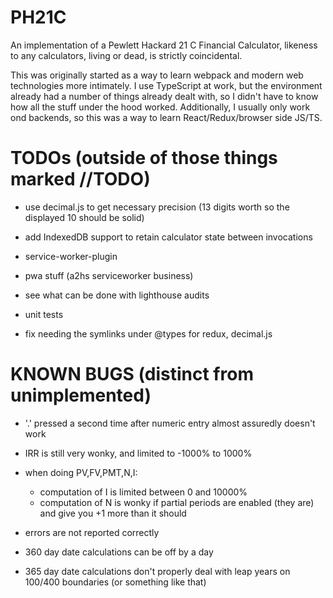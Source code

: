 # PH21C

An implementation of a Pewlett Hackard 21 C Financial Calculator, likeness to any calculators, living or dead, is strictly coincidental.

This was originally started as a way to learn webpack and modern web technologies more intimately. I use TypeScript at work, but the environment already had a number of things already dealt with, so I didn't have to know how all the stuff under the hood worked. Additionally, I usually only work ond backends, so this was a way to learn React/Redux/browser side JS/TS.

# TODOs (outside of those things marked //TODO)

- use decimal.js to get necessary precision (13 digits worth so the displayed 10 should be solid)
- add IndexedDB support to retain calculator state between invocations
- service-worker-plugin
- pwa stuff (a2hs serviceworker business)
- see what can be done with lighthouse audits
- unit tests

- fix needing the symlinks under @types for redux, decimal.js

# KNOWN BUGS (distinct from unimplemented)

- '.' pressed a second time after numeric entry almost assuredly doesn't work

- IRR is still very wonky, and limited to -1000% to 1000%

- when doing PV,FV,PMT,N,I:

  - computation of I is limited between 0 and 10000%
  - computation of N is wonky if partial periods are enabled (they are) and give you +1 more than it should

- errors are not reported correctly
- 360 day date calculations can be off by a day
- 365 day date calculations don't properly deal with leap years on 100/400 boundaries (or something like that)
